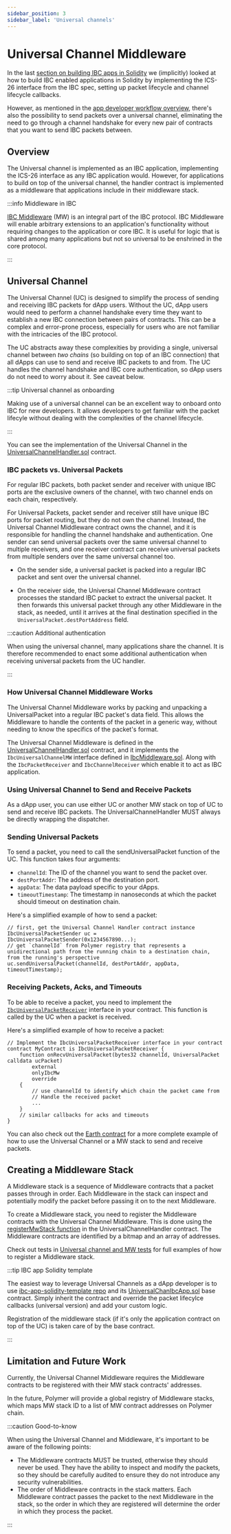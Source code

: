 ```yaml
---
sidebar_position: 3
sidebar_label: 'Universal channels'
---
```

# Universal Channel Middleware

In the last [section on building IBC apps in Solidity](ibc-solidity.md) we (implicitly) looked at how to build IBC enabled applications in Solidity by implementing the ICS-26 interface from the IBC spec, setting up packet lifecycle and channel lifecycle callbacks.

However, as mentioned in the [app developer workflow overview](../dev-workflow/app-dev.md), there's also the possibility to send packets over a universal channel, eliminating the need to go through a channel handshake for every new pair of contracts that you want to send IBC packets between.

## Overview

The Universal channel is implemented as an IBC application, implementing the ICS-26 interface as any IBC application would. However, for applications to build on top of the universal channel, the handler contract is implemented as a middleware that applications include in their middleware stack.

:::info Middleware in IBC

[IBC Middleware](https://github.com/cosmos/ibc/tree/main/spec/app/ics-030-middleware) (MW) is an integral part of the IBC protocol. IBC Middleware will enable arbitrary extensions to an application's functionality without requiring changes to the application or core IBC. It is useful for logic that is shared among many applications but not so universal to be enshrined in the core protocol.

:::

## Universal Channel

The Universal Channel (UC) is designed to simplify the process of sending and receiving IBC packets for dApp users. Without the UC, dApp users would need to perform a channel handshake every time they want to establish a new IBC connection between pairs of contracts. This can be a complex and error-prone process, especially for users who are not familiar with the intricacies of the IBC protocol.

The UC abstracts away these complexities by providing a single, universal channel between *two chains* (so building on top of an IBC connection) that all dApps can use to send and receive IBC packets to and from. The UC handles the channel handshake and IBC core authentication, so dApp users do not need to worry about it. See caveat below.

:::tip Universal channel as onboarding

Making use of a universal channel can be an excellent way to onboard onto IBC for new developers. It allows developers to get familiar with the packet lifecyle without dealing with the complexities of the channel lifecycle.

:::

You can see the implementation of the Universal Channel in the [UniversalChannelHandler.sol](https://github.com/open-ibc/vibc-core-smart-contracts/tree/main/contracts/core/UniversalChannelHandler.sol) contract.

### IBC packets vs. Universal Packets

For regular IBC packets, both packet sender and receiver with unique IBC ports are the exclusive owners of the channel, with two channel ends on each chain, respectively.

For Universal Packets, packet sender and receiver still have unique IBC ports for packet routing, but they do not own the channel. Instead, the Universal Channel Middleware contract owns the channel, and it is responsible for handling the channel handshake and authentication.
One sender can send universal packets over the same universal channel to multiple receivers, and one receiver contract can receive universal packets from multiple senders over the same universal channel too. 

- On the sender side, a universal packet is packed into a regular IBC packet and sent over the universal channel.

- On the receiver side, the Universal Channel Middleware contract processes the standard IBC packet to extract the universal packet. It then forwards this universal packet through any other Middleware in the stack, as needed, until it arrives at the final destination specified in the `UniversalPacket.destPortAddress` field.

:::caution Additional authentication

When using the universal channel, many applications share the channel. It is therefore recommended to enact some additional authentication when receiving universal packets from the UC handler.

:::

### How Universal Channel Middleware Works

The Universal Channel Middleware works by packing and unpacking a UniversalPacket into a regular IBC packet's data field. This allows the Middleware to handle the contents of the packet in a generic way, without needing to know the specifics of the packet's format.

The Universal Channel Middleware is defined in the [UniversalChannelHandler.sol](https://github.com/open-ibc/vibc-core-smart-contracts/tree/main/contracts/core/UniversalChannelHandler.sol) contract, and it implements the `IbcUniversalChannelMW` interface defined in [IbcMiddleware.sol](https://github.com/open-ibc/vibc-core-smart-contracts/blob/main/contracts/interfaces/IbcMiddleware.sol#L117). Along with the `IbcPacketReceiver` and `IbcChannelReceiver` which enable it to act as IBC application.

### Using Universal Channel to Send and Receive Packets 

As a dApp user, you can use either UC or another MW stack on top of UC to send and receive IBC packets. The UniversalChannelHandler MUST always be directly wrapping the dispatcher.

### Sending Universal Packets

To send a packet, you need to call the sendUniversalPacket function of the UC. This function takes four arguments:

- `channelId`: The ID of the channel you want to send the packet over.
- `destPortAddr`: The address of the destination port.
- `appData`: The data payload specific to your dApps.
- `timeoutTimestamp`: The timestamp in nanoseconds at which the packet should timeout on destination chain.

Here's a simplified example of how to send a packet:
```solidity
// first, get the Universal Channel Handler contract instance
IbcUniversalPacketSender uc = IbcUniversalPacketSender(0x1234567890...);
// get `channelId` from Polymer registry that represents a unidirectional path from the running chain to a destination chain, from the running's perspective
uc.sendUniversalPacket(channelId, destPortAddr, appData, timeoutTimestamp);
```

### Receiving Packets, Acks, and Timeouts

To be able to receive a packet, you need to implement the [`IbcUniversalPacketReceiver`](https://github.com/open-ibc/vibc-core-smart-contracts/tree/main/contracts/interfaces/IbcMiddleware.sol#L76) interface in your contract. This function is called by the UC when a packet is received.

Here's a simplified example of how to receive a packet:
```solidity
// Implement the IbcUniversalPacketReceiver interface in your contract
contract MyContract is IbcUniversalPacketReceiver {
    function onRecvUniversalPacket(bytes32 channelId, UniversalPacket calldata ucPacket)
        external
        onlyIbcMw
        override
    {
        // use channelId to identify which chain the packet came from
        // Handle the received packet
        ...
    }
    // similar callbacks for acks and timeouts
}
```

You can also check out the [Earth contract](https://github.com/open-ibc/vibc-core-smart-contracts/tree/main/contracts/examples/Earth.sol) for a more complete example of how to use the Universal Channel or a MW stack to send and receive packets.

## Creating a Middleware Stack

A Middleware stack is a sequence of Middleware contracts that a packet passes through in order. Each Middleware in the stack can inspect and potentially modify the packet before passing it on to the next Middleware.

To create a Middleware stack, you need to register the Middleware contracts with the Universal Channel Middleware. This is done using the [registerMwStack function](https://github.com/open-ibc/vibc-core-smart-contracts/blob/main/contracts/core/UniversalChannelHandler.sol#L141) in the UniversalChannelHandler contract. The Middleware contracts are identified by a bitmap and an array of addresses.

Check out tests in [Universal channel and MW tests](https://github.com/open-ibc/vibc-core-smart-contracts/blob/main/test/universal.channel.t.sol) for full examples of how to register a Middleware stack.

:::tip IBC app Solidity template

The easiest way to leverage Universal Channels as a dApp developer is to use [ibc-app-solidity-template repo](https://github.com/open-ibc/ibc-app-solidity-template) and its [UniversalChanIbcApp.sol](https://github.com/open-ibc/ibc-app-solidity-template/blob/main/contracts/base/UniversalChanIbcApp.sol) base contract. Simply inherit the contract and override the packet lifecylce callbacks (universal version) and add your custom logic.

Registration of the middleware stack (if it's only the application contract on top of the UC) is taken care of by the base contract.

:::

## Limitation and Future Work

Currently, the Universal Channel Middleware requires the Middleware contracts to be registered with their MW stack contracts' addresses. 

In the future, Polymer will provide a global registry of Middleware stacks, which maps MW stack ID to a list of MW contract addresses on Polymer chain. 

:::caution Good-to-know

When using the Universal Channel and Middleware, it's important to be aware of the following points:

- The Middleware contracts MUST be trusted, otherwise they should never be used. They have the ability to inspect and modify the packets, so they should be carefully audited to ensure they do not introduce any security vulnerabilities.
- The order of Middleware contracts in the stack matters. Each Middleware contract passes the packet to the next Middleware in the stack, so the order in which they are registered will determine the order in which they process the packet.

:::
